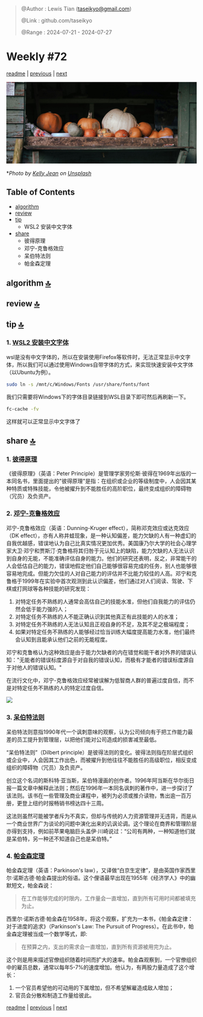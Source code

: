 > @Author  : Lewis Tian (taseikyo@gmail.com)
>
> @Link    : github.com/taseikyo
>
> @Range   : 2024-07-21 - 2024-07-27

# Weekly #72

[readme](../README.md) | [previous](202407W3.md) | [next](202408W1.md)

![](../images/2024/07/kelly-jean-2LiVAoyjfqA-unsplash.jpg "Weekly #72")

\**Photo by [Kelly Jean](https://unsplash.com/@kelly_jean) on [Unsplash](https://unsplash.com/photos/a-bunch-of-pumpkins-sitting-on-a-window-sill-2LiVAoyjfqA)*

## Table of Contents

- [algorithm](#algorithm-)
- [review](#review-)
- [tip](#tip-)
	- WSL2 安装中文字体
- [share](#share-)
	- 彼得原理
	- 邓宁-克鲁格效应
	- 呆伯特法则
	- 帕金森定理

## algorithm [🔝](#weekly-72)

## review [🔝](#weekly-72)

## tip [🔝](#weekly-72)

### 1. [WSL2 安装中文字体](https://blog.csdn.net/oZuoZuoZuoShi/article/details/118977701)

wsl是没有中文字体的，所以在安装使用Firefox等软件时，无法正常显示中文字体，所以我们可以通过使用Windows自带字体的方式，来实现快速安装中文字体（以Ubuntu为例）。

```bash
sudo ln -s /mnt/c/Windows/Fonts /usr/share/fonts/font
```

我们只需要将Windows下的字体目录链接到WSL目录下即可然后再刷新一下。

```bash
fc-cache -fv
```

这样就可以正常显示中文字体了

## share [🔝](#weekly-72)

### 1. [彼得原理](https://zh.wikipedia.org/wiki/%E5%BD%BC%E5%BE%97%E5%8E%9F%E7%90%86)

《彼得原理》（英语：Peter Principle）是管理学家劳伦斯·彼得在1969年出版的一本同名书，里面提出的"彼得原理"是指：在组织或企业的等级制度中，人会因其某种特质或特殊技能，令他被擢升到不能胜任的高阶职位，最终变成组织的障碍物（冗员）及负资产。

### 2. [邓宁-克鲁格效应](https://zh.wikipedia.org/wiki/%E9%84%A7%E5%AF%A7-%E5%85%8B%E9%AD%AF%E6%A0%BC%E6%95%88%E6%87%89)

邓宁-克鲁格效应（英语：Dunning-Kruger effect），简称邓克效应或达克效应（DK effect），亦有人称井蛙现象，是一种认知偏差，能力欠缺的人有一种虚幻的自我优越感，错误地认为自己比真实情况更加优秀。美国康乃尔大学的社会心理学家大卫·邓宁和贾斯汀·克鲁格将其归咎于元认知上的缺陷，能力欠缺的人无法认识到自身的无能，不能准确评估自身的能力。他们的研究还表明，反之，非常能干的人会低估自己的能力，错误地假定他们自己能够很容易完成的任务，别人也能够很容易地完成。但能力欠佳的人对自己能力的评估并不比能力较佳的人高。邓宁和克鲁格于1999年在实验中首次观测到此认识偏差，他们通过对人们阅读、驾驶、下棋或打网球等各种技能的研究发现：

1. 对特定任务不熟练的人通常会高估自己的技能水准，但他们自我能力的评估仍然会低于能力强的人；
2. 对特定任务不熟练的人不能正确认识到其他真正有此技能的人的水准；
3. 对特定任务不熟练的人无法认知且正视自身的不足，及其不足之极端程度；
4. 如果对特定任务不熟练的人能够经过恰当训练大幅度提高能力水准，他们最终会认知到且能承认他们之前的无能程度。

邓宁和克鲁格认为这种效应是由于能力欠缺者的内在错觉和能干者对外界的错误认知："无能者的错误标度源自于对自我的错误认知，而极有才能者的错误标度源自于对他人的错误认知。"

在流行文化中，邓宁-克鲁格效应经常被误解为低智商人群的普遍过度自信，而不是对特定任务不熟练的人的特定过度自信。

![](../images/2024/07/Dunning–Kruger_Effect2.svg.jpg)

### 3. [呆伯特法则](https://zh.wikipedia.org/wiki/%E5%91%86%E4%BC%AF%E7%89%B9%E6%B3%95%E5%89%87)

呆伯特法则意指1990年代一个讽刺意味的观察，认为公司倾向有于把工作能力最差的员工提升到管理层，以把他们能对公司造成的损害减至最低。

“呆伯特法则”（Dilbert principle）是彼得法则的变化。彼得法则指在阶层式组织或企业中，人会因其工作出色，而被擢升到他往往不能胜任的高级职位，相反变成组织的障碍物（冗员）及负资产。

创立这个名词的斯科特·亚当斯，呆伯特漫画的创作者。1996年阿当斯在华尔街日报一篇文章中解释此法则；然后在1996年一本同名讽刺的著作中，进一步探讨了该法则。该书在一些管理及商业课程中，被列为必须或推介读物，售出逾一百万册，更登上纽约时报畅销书榜达四十三周。

这法则虽然可能被学者斥为不真实，但却与传统的人力资源管理并无违背，而是从一个商业世界广为谈论的问题中演化出来的讥讽论调。这个理论在商界和管理阶层亦得到支持，例如前苹果电脑巨头盖伊·川崎说过：“公司有两种，一种知道他们就是呆伯特，另一种还不知道自己也是呆伯特。”

### 4. [帕金森定理](https://zh.wikipedia.org/wiki/%E5%B8%95%E9%87%91%E6%A3%AE%E5%AE%9A%E7%90%86)

帕金森定理（英语：Parkinson's law），又译做“白京生定律”，是由英国作家西里尔·诺斯古德·帕金森提出的俗语。这个俚语最早出现在1955年《经济学人》中的幽默短文，帕金森说：

> 在工作能够完成的时限内，工作量会一直增加，直到所有可用时间都被填充为止。

西里尔·诺斯古德·帕金森在1958年，将这个观察，扩充为一本书，《帕金森定律：对于进度的追求》（Parkinson's Law: The Pursuit of Progress）。在此书中，帕金森定理被当成一个数学等式，即:

> 在预算之内，支出的需求会一直增加，直到所有资源被用完为止。

这个则是用来描述官僚组织随着时间而扩大的速率。帕金森观察到，一个官僚组织中的雇员总数，通常以每年5-7%的速度增加。他认为，有两股力量造成了这个增长：

1. 一个官员希望他的可动用的下属增加，但不希望解雇造成敌人增加；
2. 官员会分散和制造工作量给彼此。

[readme](../README.md) | [previous](202407W3.md) | [next](202408W1.md)
